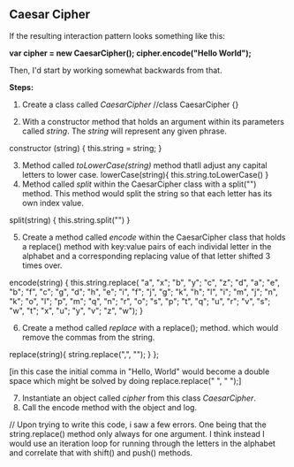 ## Caesar Cipher

If the resulting interaction pattern looks something like this:

**var cipher = new CaesarCipher();
cipher.encode("Hello World");**

Then, I'd start by working somewhat backwards from that.

**Steps:**

1. Create a class called *CaesarCipher*
//class CaesarCipher {}

2. With a constructor method that holds an argument within its parameters called *string*. The *string* will represent any given phrase.

constructor (string) {
  this.string = string;
}


3. Method called *toLowerCase(string)* method thatll adjust any capital letters to lower case.
lowerCase(string){
  this.string.toLowerCase()
}
4. Method called *split* within the CaesarCipher class with a split("") method. This method would split the string so that each letter has its own index value.

split(string) {
  this.string.split("")
}

5. Create a method called *encode* within the CaesarCipher class that holds a replace() method with key:value pairs of each individal letter in the alphabet and a corresponding replacing value of that letter shifted 3 times over.

encode(string) {
  this.string.replace(
    "a", "x";
    "b", "y";
    "c", "z";
    "d", "a";
    "e", "b";
    "f", "c";
    "g", "d";
    "h", "e";
    "i", "f";
    "j", "g";
    "k", "h";
    "l", "i";
    "m", "j";
    "n", "k";
    "o", "l";
    "p", "m";
    "q", "n";
    "r", "o";
    "s", "p";
    "t", "q";
    "u", "r";
    "v", "s";
    "w", "t";
    "x", "u";
    "y", "v";
    "z", "w");
  }

6. Create a method called *replace* with a replace(); method. which would remove the commas from the string.

replace(string){
  string.replace(",", "");
}
};

[in this case the initial comma in "Hello, World" would become a double space which might be solved by doing replace.replace("  ", " ");]

7. Instantiate an object called *cipher* from this class *CaesarCipher*.
8. Call the encode method with the object and log.

// Upon trying to write this code, i saw a few errors. One being that the string.replace() method only always for one argument. I think instead I would use an iteration loop for running through the letters in the alphabet and correlate that with shift() and push() methods.
